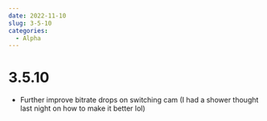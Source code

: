 ```yaml
---
date: 2022-11-10
slug: 3-5-10
categories:
  - Alpha
---
```

# 3.5.10

- Further improve bitrate drops on switching cam (I had a shower thought last night on how to make it better lol)

